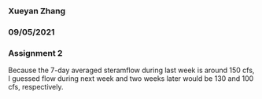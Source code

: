 ### Xueyan Zhang

### 09/05/2021

### Assignment 2


Because the 7-day averaged steramflow during last week is around 150 cfs, I guessed flow during next week and two weeks later would be 130 and 100 cfs, respectively.